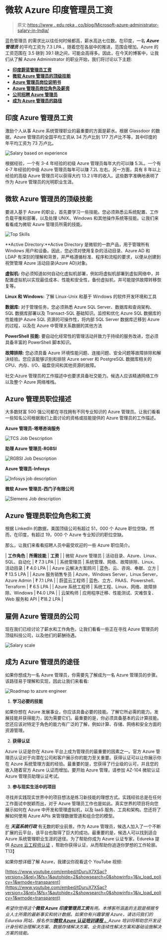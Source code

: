 # 微软 Azure 印度管理员工资

> 原文:[https://www . edu reka . co/blog/Microsoft-azure-administrator-salary-in-India/](https://www.edureka.co/blog/microsoft-azure-administrator-salary-in-india/)

蓝色管理员 的需求比以往任何时候都高，薪水高达七位数。在印度，一名 ***Azure 管理员*** 的平均工资为 7.3 LPA 。随着您在各层中的推进，范围会增加。Azure 的工资范围在 3.5 磅到 39.1 磅之间，可能会高得多。因此，在今天的博客中，让我们从了解 Azure Administrator 的职业开始，我们将讨论以下主题:

*   [**印度蔚蓝管理员工资**](#India)
*   [**微软 Azure 管理员的顶级技能**](#Skills)
*   [**Azure 管理员岗位说明书**](#Description)
*   [**Azure 管理员岗位角色及薪资**](#Roles)
*   [**公司招聘 Azure 管理员**](#Hiring)
*   [**成为 Azure 管理员的路径**](#Path)

## **印度 Azure 管理员工资**

激励个人从事 Azure 系统管理职业的最重要的方面是薪水。根据 Glassdoor 的数据，Azure 管理员的全国平均工资从 34 万卢比到 177 万卢比不等，其中印度的年平均工资为 73 万卢比。

![Salary based on experience](../Images/6582d93969c59fea77222c31d5e6bb54.png)

根据经验，一个有 3-4 年经验的初级 Azure 管理员每年大约可以赚 5.3L。一个有 4-7 年经验的中级 Azure 管理员每年可以赚 7.2L 左右。另一方面，具有 8 年以上经验的高级 Azure 管理员可以获得大约 13.2 l/年的收入。这些数字准确地表明了作为 Azure 管理员的光明职业生涯。

## **微软 Azure 管理员的顶级技能**

要进入基于 Azure 的职业，首先要学习一些技能。您必须熟悉云系统配置、工作负载平衡和部署，以及处理 UNIX、Windows 和其他操作系统等技能。让我们来看看成为微软 Azure 管理员所需的技能。

![Top Skills ](../Images/fd0748baef18c0a28c7b2e7a13015e37.png)

**Active Directory:**Active Directory 是微软的一款产品，用于管理所有 Windows 用户和设备。因此，您必须对使用复杂的活动目录、Azure AD 和 LDAP 有深刻的理解和背景，并严格遵循标准、程序和流程的要求，以便从创建到祝贺管理 Azure 活动目录(Azure AD)对象。

**虚拟机:** 你必须知道如何自动化虚拟机部署，例如将虚拟机部署到虚拟网络中，并配置虚拟机以实现最佳成本、性能和安全性，备份虚拟机，并可能提供故障转移恢复等。

**Linux 和 Windows:** 了解 Linux-Unix 和基于 Windows 的软件开发环境和工具

**数据库:** 对于管理任务，您必须熟悉 Azure SQL Server、数据库和查询架构、SQL 数据库部署以及 Transact-SQL 基础知识。监控和优化 Azure SQL 数据库的性能维护 Azure SQL 资源的可操作性，将内部 SQL Server 数据库迁移到 Azure 的过程，以及在 Azure 中管理关系数据的其他方法

**PowerShell 技能:** 要自动化经常性的管理活动并致力于持续的服务改进，您必须具备丰富的 PowerShell 脚本知识。

**故障排除:** 您必须具备 Azure 环境性能问题、连接问题、安全问题等故障排除和解决经验。您应该能够识别和排除 Azure server 和 PostgreSQL 数据库相关的 CPU、内存、I/O、磁盘空间和其他资源的故障。

社交:Azure 管理员的工作描述中也要求具备社交能力。候选人应该精通网络工作以及整个 Azure 网络堆栈。

## **Azure 管理员职位描述**

大多数财富 500 强公司都在寻找拥有不同专业知识的 Azure 管理员。让我们看看一些知名公司根据我们上面讨论的资格或技能提供的 Azure 管理员的工作描述。

**Azure 管理员-塔塔咨询服务**

![TCS Job Description](../Images/26108dbcdf9dad2c1ba564d7a052b75d.png)

**助理 Azure 管理员-RGBSI**

![RGBSI Job Description](../Images/5ccf48809a495228d4350434c815d4bd.png)

**Azure 管理员-Infosys**

![Infosys job description](../Images/962e8698c5532849c0df85062d7ad9c5.png)

**微软 Azure 管理员-西门子有限公司**

![Siemens Job description](../Images/839affbd37076e0a0093a2c2f8b2cc2d.png)

## **Azure 管理员职位角色和工资**

根据 LinkedIn 的数据，美国顶级公司有超过 51，000 个 Azure 职位空缺。然而，在印度，有超过 19，000 个 Azure 专业知识的职位空缺。

那么，让我们来看看招聘人员中最受欢迎的一些 Azure 职位简介。

| **工作角色** | **所需技能** | **工资** |
| 微软 Azure 管理员 | 活动目录、Azure、Linux、SQL、自动化 | ₹ 7.3 LPA |
| 系统管理员 | 系统管理、网络、故障排除、Linux、活动目录 | ₹ 4.0 LPA |
| Azure 云解决方案顾问 | 蓝色、云、咨询、奉献、立方 | ₹ 13.5 LPA |
| Azure 服务销售专员 | Azure，Windows Server，Linux Server，Azure Admin | ₹ 7.1 LPA |
| 蔚蓝云工程师 | 蓝色、立方、PAAS、Powershell、Terraform | ₹ 6.5 LPA |
| Azure 系统工程师 | 系统工程、Linux、网络、故障排除、Windows | ₹4.0 LPA |
| 云架构师 | 应用程序迁移、性能测试、灾难恢复、Web 服务和 API | ₹18.2 LPA |

## **雇佣 Azure 管理员的公司**

现在我们已经讨论了薪水和工作角色，让我们看看一些正在寻找 Azure 管理员的顶级科技公司，以及他们的薪酬待遇。

![Salary scale](../Images/96d84493b9300169b132f5d270b522e3.png)

## **成为 Azure 管理员的途径**

如果你想成为一名 Azure 管理员，你需要先了解成为一名 Azure 管理员的步骤。该路径易于理解和实现，因此让我们来看看:

![Roadmap to azure engineer](../Images/24fc1d83f5052de6d3d0751ba523c908.png)

1.  **学习必要的技能**

如果你想在 Azure 发展事业，你应该具备必要的技能。了解它所必需的能力。发展技能并获得能力，因为需要它们。最重要的是，你必须具备基本的云计算技能。您还应该对特定于角色的能力有广泛的了解，例如计算、存储、网络和安全方面的资源管理。

2.  **获得认证**

Azure 认证是你在 Azure 平台上成为管理员的最重要的因素之一。官方 Azure 管理员认证对于向潜在公司和客户展示你的能力至关重要。获得认证可以让你展示你在 Azure 系统管理方面的经验。最重要的是，您获得了行业级的认可，并且您的收入随着官方 Azure 认证而增加。要开始 Azure 管理，请参加 AZ-104 微软认证 Azure 管理员助理认证考试。

3.  **参与现实生活中的项目**

寻找并实践现实世界中的项目想法是练习新技能的理想方式。实践经验总是在任何工作面试中脱颖而出，对于 Azure 管理员工作也是如此。真实世界的项目将向您展示如何在 Azure 中开发和管理虚拟机，以及 IaaS 服务、工具和架构。您还将了解如何使用 Azure APIs 来管理数据管道和组合您的模型。

在 ***天蓝系统行政*** 有无数的职业前景。作为 Azure 管理员，候选人加入了一个不断扩展的云平台，该平台也取得了巨大的成功。最重要的是，候选人可以找到适合 Azure 系统管理职业生涯的途径。为了帮助你成为 Azure 认证专家，Edureka 提供 [Azure 云工程师认证](https://www.edureka.co/masters-program/azure-cloud-engineer-certification-training) ，帮助你获得认证，从而帮助你追逐你梦想的工作轮廓。T13】

如果你想详细了解 Azure，我建议你观看这个 YouTube 视频:

[https://www.youtube.com/embed/tDuruX7XSac?version=3&rel=1&fs=1&autohide=2&showsearch=0&showinfo=1&iv_load_policy=1&wmode=transparent](https://www.youtube.com/embed/tDuruX7XSac?version=3&rel=1&fs=1&autohide=2&showsearch=0&showinfo=1&iv_load_policy=1&wmode=transparent)

*希望你觉得这个**微软 Azure 印度管理员工资**有用。本博客所涵盖的主题是根据专业人士所需的最新事实和统计数据。如果你有兴趣掌握 Azure，请访问我们的 Edureka 网站，报名参加*[***微软 Azure 认证培训课程*** *。*](https://www.edureka.co/microsoft-certified-azure-solution-architect-certification-training)*Azure 培训将帮助您开发设计身份和治理解决方案、数据存储解决方案、业务连续性解决方案和基础设施解决方案的技能。*